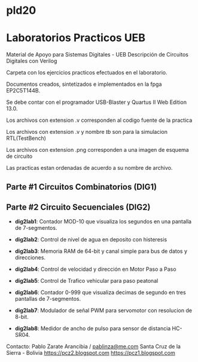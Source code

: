 # pld20
# Laboratorios Practicos UEB
Material de Apoyo para Sistemas Digitales - UEB
Descripción de Circuitos Digitales con Verilog

Carpeta con los ejercicios practicos efectuados en el laboratorio.

Documentos creados, sintetizados e implementados en la fpga EP2C5T144B.

Se debe contar con el programador USB-Blaster y Quartus II Web Edition 13.0.

Los archivos con extension .v corresponden al codigo fuente de la practica

Los archivos con extension .v y nombre _tb_ son para la simulacion RTL(TestBench)

Los archivos con extension .png corresponden a una imagen de esquema de circuito

Las practicas estan ordenadas de acuerdo a su nombre de archivo.


## **Parte #1 Circuitos Combinatorios (DIG1)**

## **Parte #2 Circuito Secuenciales (DIG2)**

- **dig2lab1**: Contador MOD-10 que visualiza los segundos en una pantalla de 7-segmentos.

- **dig2lab2**: Control de nivel de agua en deposito con histeresis 
  
- **dig2lab3**: Memoria RAM de 64-bit y canal simple para bus de datos y direcciones.

- **dig2lab4**: Control de velocidad y dirección en Motor Paso a Paso 

- **dig2lab5**: Control de Trafico vehicular para paso peatonal

- **dig2lab6**: Contador 0-999 que visualiza decimas de segundo en tres pantallas de 7-segmentos.

- **dig2lab7**: Modulador de señal PWM para servomotor con resolucion de 8-bit.

- **dig2lab8**: Medidor de ancho de pulso para sensor de distancia HC-SR04.

  
Contacto:
Pablo Zarate Arancibia / pablinza@me.com 
Santa Cruz de la Sierra - Bolivia
https://pcz2.blogspot.com
https://pcz1.blogspot.com
